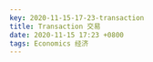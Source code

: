 ```yaml
---
key: 2020-11-15-17-23-transaction
title: Transaction 交易
date: 2020-11-15 17:23 +0800
tags: Economics 经济
---
```




<!--more-->
